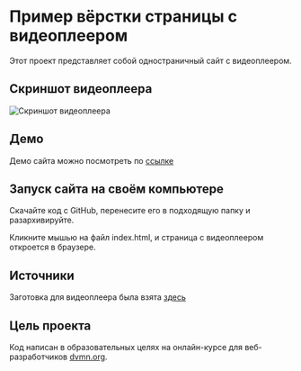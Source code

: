 # Пример вёрстки страницы с видеоплеером

Этот проект представляет собой одностраничный сайт с видеоплеером.

## Скриншот видеоплеера

<image src="screenshots/demo.png" alt="Скриншот видеоплеера">

## Демо
Демо сайта можно посмотреть по [ссылке](https://irina-kasatkina.github.io/player-layout/)

## Запуск сайта на своём компьютере

Скачайте код с GitHub, перенесите его в подходящую папку и разархивируйте.

Кликните мышью на файл index.html, и страница с видеоплеером откроется в браузере.

## Источники

Заготовка для видеоплеера была взята [здесь](https://github.com/devmanorg/video-player-jslib)

## Цель проекта

Код написан в образовательных целях на онлайн-курсе для веб-разработчиков [dvmn.org](https://dvmn.org/).